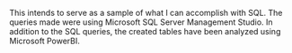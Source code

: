This intends to serve as a sample of what I can accomplish with SQL. The queries made were using Microsoft SQL Server Management Studio. In addition to the SQL queries, the created tables have been analyzed using Microsoft PowerBI.
